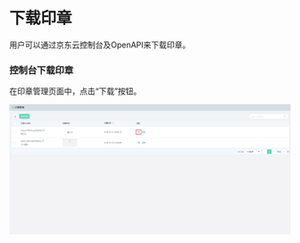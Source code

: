 # 下载印章

用户可以通过京东云控制台及OpenAPI来下载印章。

### 控制台下载印章

在印章管理页面中，点击“下载”按钮。

![印章下载.png](/image/Electronic-Signature/印章下载.png)

